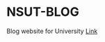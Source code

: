 # NSUT-BLOG
Blog website for University <a href="https://kartik6anraj.github.io/kartiknsutblog/">Link</a>
